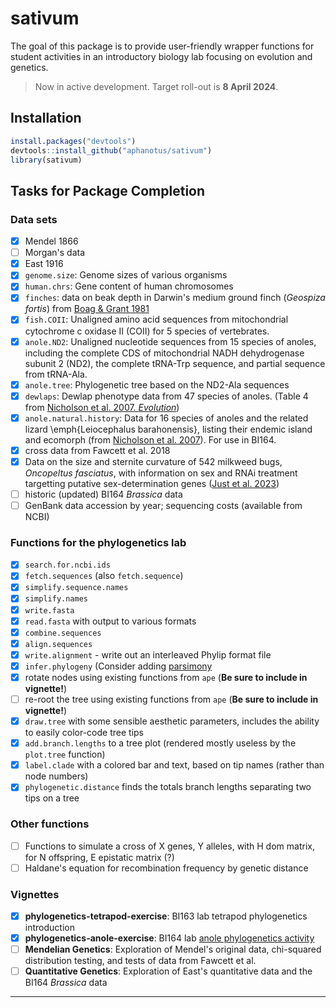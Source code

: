 # sativum

The goal of this package is to provide user-friendly wrapper functions for student activities in an introductory biology lab focusing on evolution and genetics.

> Now in active development. Target roll-out is **8 April 2024**.

## Installation

```R
install.packages("devtools")
devtools::install_github("aphanotus/sativum")
library(sativum)
```

## Tasks for Package Completion

### Data sets

- [x] Mendel 1866
- [ ] Morgan's data
- [x] East 1916
- [x] `genome.size`: Genome sizes of various organisms
- [x] `human.chrs`: Gene content of human chromosomes
- [x] `finches`: data on beak depth in Darwin's medium ground finch (*Geospiza fortis*) from [Boag & Grant 1981](https://doi.org/10.1126/science.214.4516.82)
- [x] `fish.COII`: Unaligned amino acid sequences from mitochondrial cytochrome c oxidase II (COII) for 5 species of vertebrates. 
- [x] `anole.ND2`: Unaligned nucleotide sequences from 15 species of anoles, including the complete CDS of mitochondrial NADH dehydrogenase subunit 2 (ND2), the complete tRNA-Trp sequence, and partial sequence from tRNA-Ala. 
- [x] `anole.tree`: Phylogenetic tree based on the ND2-Ala sequences 
- [x] `dewlaps`: Dewlap phenotype data from 47 species of anoles. (Table 4 from [Nicholson et al. 2007. *Evolution*](https://www.ncbi.nlm.nih.gov/pmc/articles/PMC1803026/))
- [x] `anole.natural.history`: Data for 16 species of anoles and the related lizard \emph{Leiocephalus barahonensis}, listing their endemic island and ecomorph (from [Nicholson et al. 2007](https://www.ncbi.nlm.nih.gov/pmc/articles/PMC1803026/)). For use in BI164.
- [x] cross data from Fawcett et al. 2018
- [x] Data on the size and sternite curvature of 542 milkweed bugs, *Oncopeltus fasciatus*, with information on sex and RNAi treatment targetting putative sex-determination genes ([Just et al. 2023](https://doi.org/10.1098/rspb.2022.2083))
- [ ] historic (updated) BI164 *Brassica* data
- [ ] GenBank data accession by year; sequencing costs (available from NCBI)

### Functions for the phylogenetics lab

- [x] `search.for.ncbi.ids`
- [x] `fetch.sequences` (also `fetch.sequence`)
- [X] `simplify.sequence.names`
- [X] `simplify.names`
- [x] `write.fasta`
- [x] `read.fasta` with output to various formats
- [x] `combine.sequences`
- [x] `align.sequences`
- [x] `write.alignment` - write out an interleaved Phylip format file
- [x] `infer.phylogeny` (Consider adding [parsimony](https://cran.r-project.org/web/packages/phangorn/vignettes/Trees.html#Parsimony?)
- [x] rotate nodes using existing functions from `ape` (**Be sure to include in vignette!**)
- [ ] re-root the tree using existing functions from `ape` (**Be sure to include in vignette!**)
- [x] `draw.tree` with some sensible aesthetic parameters, includes the ability to easily color-code tree tips
- [x] `add.branch.lengths` to a tree plot (rendered mostly useless by the `plot.tree` function)
- [x] `label.clade` with a colored bar and text, based on tip names (rather than node numbers)
- [x] `phylogenetic.distance` finds the totals branch lengths separating two tips on a tree

### Other functions

- [ ] Functions to simulate a cross of X genes, Y alleles, with H dom matrix, for N offspring, E epistatic matrix (?)
- [ ] Haldane's equation for recombination frequency by genetic distance

### Vignettes

- [x] **phylogenetics-tetrapod-exercise**: BI163 lab tetrapod phylogenetics introduction
- [x] **phylogenetics-anole-exercise**: BI164 lab [anole phylogenetics activity](https://docs.google.com/document/d/1q7_6T65jznl8OIv6nZ8lzWuxdYgz1WA2/edit?usp=sharing&ouid=109618221670730570824&rtpof=true&sd=true)
- [ ] **Mendelian Genetics**: Exploration of Mendel's original data, chi-squared distribution testing, and tests of data from Fawcett et al. 
- [ ] **Quantitative Genetics**: Exploration of East's quantitative data and the BI164 *Brassica* data

---
